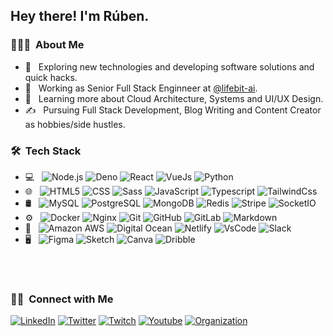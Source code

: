 <h2> Hey there! I'm Rúben.</h2>

<h3> 👨🏻‍💻 &nbsp;About Me </h3>

- 🤔 &nbsp; Exploring new technologies and developing software solutions and quick hacks.
- 💼 &nbsp; Working as Senior Full Stack Enginneer at [@lifebit-ai](https://github.com/lifebit-ai).
- 🌱 &nbsp; Learning more about Cloud Architecture, Systems and UI/UX Design.
- ✍️ &nbsp; Pursuing Full Stack Development, Blog Writing and Content Creator as hobbies/side hustles. 

<h3> 🛠 &nbsp;Tech Stack</h3>

- 💻 &nbsp;
  ![Node.js](https://img.shields.io/badge/-Node.js-333333?style=flat&logo=node.js)
  ![Deno](https://img.shields.io/badge/-Deno-333333?style=flat&logo=deno)
  ![React](https://img.shields.io/badge/-React-333333?style=flat&logo=react)
  ![VueJs](https://img.shields.io/badge/-VueJs-333333?style=flat&logo=vue.js)
  ![Python](https://img.shields.io/badge/-Python-333333?style=flat&logo=python)
- 🌐 &nbsp;
  ![HTML5](https://img.shields.io/badge/-HTML5-333333?style=flat&logo=HTML5)
  ![CSS](https://img.shields.io/badge/-CSS-333333?style=flat&logo=CSS3&logoColor=1572B6)
  ![Sass](https://img.shields.io/badge/-Sass-333333?style=flat&logo=sass)
  ![JavaScript](https://img.shields.io/badge/-JavaScript-333333?style=flat&logo=javascript)
  ![Typescript](https://img.shields.io/badge/-TypeScript-333333?style=flat&logo=typescript)
  ![TailwindCss](https://img.shields.io/badge/-TailwindCss-333333?style=flat&logo=tailwind-css)
- 🛢 &nbsp;
  ![MySQL](https://img.shields.io/badge/-MySQL-333333?style=flat&logo=mysql)
  ![PostgreSQL](http://img.shields.io/badge/-PostgreSQL-333333?style=flat&logo=postgreSQL)
  ![MongoDB](https://img.shields.io/badge/-MongoDB-333333?style=flat&logo=mongodb)
  ![Redis](https://img.shields.io/badge/-Redis-333333?style=flat&logo=redis)
  ![Stripe](https://img.shields.io/badge/-Stripe-333333?style=flat&logo=stripe)
  ![SocketIO](https://img.shields.io/badge/-SocketIO-333333?style=flat&logo=socket.io)
- ⚙️ &nbsp;
  ![Docker](https://img.shields.io/badge/-Docker-333333?style=flat&logo=docker)
  ![Nginx](https://img.shields.io/badge/-Ngnix-333333?style=flat&logo=nginx)
  ![Git](https://img.shields.io/badge/-Git-333333?style=flat&logo=git)
  ![GitHub](https://img.shields.io/badge/-GitHub-333333?style=flat&logo=github)
  ![GitLab](https://img.shields.io/badge/-GitLab-333333?style=flat&logo=gitlab)
  ![Markdown](https://img.shields.io/badge/-Markdown-333333?style=flat&logo=markdown)
- 🔧 &nbsp;
  ![Amazon AWS](https://img.shields.io/badge/-Amazon%20AWS-333333?style=flat&logo=amazon-aws)
  ![Digital Ocean](https://img.shields.io/badge/-Digital%20Ocean-333333?style=flat&logo=digitalocean)
  ![Netlify](https://img.shields.io/badge/-Netlify-333333?style=flat&logo=netlify)
  ![VsCode](https://img.shields.io/badge/-VsCode-333333?style=flat&logo=visual-studio-code&logoColor=007ACC)
  ![Slack](https://img.shields.io/badge/-Slack-333333?style=flat&logo=slack)
- 🖥 &nbsp;
  ![Figma](https://img.shields.io/badge/-Figma-333333?style=flat&logo=figma)
  ![Sketch](https://img.shields.io/badge/-Sketch-333333?style=flat&logo=sketch)
  ![Canva](https://img.shields.io/badge/-Canva-333333?style=flat&logo=canva)
  ![Dribble](https://img.shields.io/badge/-Dribbble-333333?style=flat&logo=dribbble)

<br/>

 <!--<a href="https://github.com/rubengomex">
  <img height="180em" src="https://github-readme-stats.vercel.app/api?username=rubengomex&show_icons=true&theme=algolia&include_all_commits=true&count_private=true" />
  <img height="180em" src="https://github-readme-stats.vercel.app/api/top-langs/?username=rubengomex&layout=compact&langs_count=5&theme=algolia" />
</a>-->

<br/>

<h3> 🤝🏻 &nbsp;Connect with Me </h3>

<p align="left">
<!---
<a href="https://www.rubengomes.me/"><img alt="Website" src="https://img.shields.io/badge/Website-www.rubengomes.me-blue?style=flat-square&logo=google-chrome"></a>
-->
<a href="https://www.linkedin.com/in/gorudev/"><img alt="LinkedIn" src="https://img.shields.io/badge/LinkedIn-gorudev-blue?style=flat-square&logo=linkedin"></a>  
<a href="https://twitter.com/gorudev"><img alt="Twitter" src="https://img.shields.io/badge/Twitter-gorudev-blue?style=flat-square&logo=twitter"></a>
<a href="https://www.twitch.tv/gorudev"><img alt="Twitch" src="https://img.shields.io/badge/Twitch-gorudev-blue?style=flat-square&logo=twitch"></a> 
<a href="https://www.youtube.com/channel/UCNh8MsdcyRoyMZRetA7cFXA/"><img alt="Youtube" src="https://img.shields.io/badge/Youtube-gorudev-blue?style=flat-square&logo=youtube"></a>
<a href="https://github.com/gorudev"><img alt="Organization" src="https://img.shields.io/badge/Github-gorudev-blue?style=flat-square&logo=github"></a>
<!---
<a href="mailto:gomesruben21@gmail.com"><img alt="Email" src="https://img.shields.io/badge/Email-gomesruben21@gmail.com-blue?style=flat-square&logo=gmail"></a>
-->
</p>
